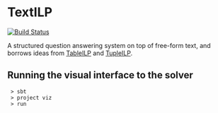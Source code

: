# TextILP 

[![Build Status](https://semaphoreci.com/api/v1/projects/dd7abcce-228d-413e-bb54-360edabef082/1063334/badge.svg)](https://semaphoreci.com/allenai/textilp) 

A structured question answering system on top of free-form text, and borrows ideas from [TableILP](ai2-website.s3.amazonaws.com/publications/tableilp_ijcai_2016.pdf) and [TupleILP](?). 


## Running the visual interface to the solver 
```
 > sbt 
 > project viz 
 > run 
```

